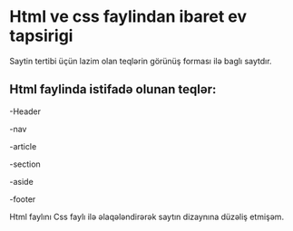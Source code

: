 # Html ve css faylindan ibaret ev tapsirigi

Saytin tertibi üçün lazim olan teqlərin görünüş forması ilə baglı saytdır.

## Html faylinda istifadə olunan teqlər:

-Header

-nav

-article

-section

-aside

-footer

Html faylını Css faylı ilə əlaqələndirərək saytın dizaynına düzəliş etmişəm.